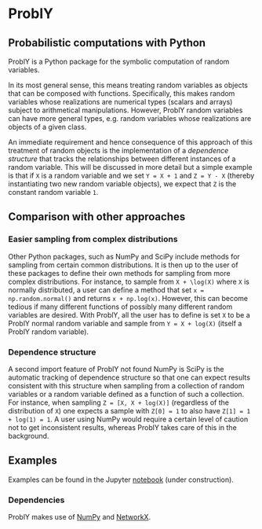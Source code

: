 # ProblY
## Probabilistic computations with Python

ProblY is a Python package for the symbolic computation of random variables.

In its most general sense, this means treating random variables as objects that can be composed with functions. Specifically, this makes random variables whose realizations are numerical types (scalars and arrays) subject to arithmetical manipulations. However, ProblY random variables can have more general types, e.g. random variables whose realizations are objects of a given class.

An immediate requirement and hence consequence of this approach of this treatment of random objects is the implementation of a *dependence structure* that tracks the relationships between different instances of a random variable. This will be discussed in more detail but a simple example is that if `X` is a random variable and we set `Y = X + 1` and `Z = Y - X` (thereby instantiating two new random variable objects), we expect that `Z` is the constant random variable `1`.

## Comparison with other approaches

### Easier sampling from complex distributions

Other Python packages, such as NumPy and SciPy include methods for sampling from certain common distributions. It is then up to the user of these packages to define their own methods for sampling from more complex distributions. For instance, to sample from `X + \log(X)` where `X` is normally distributed, a user can define a method that set `x = np.random.normal()` and returns `x + np.log(x)`. However, this can become tedious if many different functions of possibly many different random variables are desired. With ProblY, all the user has to define is set `X` to be a ProblY normal random variable and sample from
`Y = X + log(X)` (itself a ProblY random variable).

### Dependence structure

A second import feature of ProblY not found NumPy is SciPy is the automatic tracking of dependence structure so that one can expect results consistent with this structure when sampling from a collection of random variables or a random variable defined as a function of such a collection.
For instance, when sampling `Z = [X, X + log(X)]` (regardless of the distribution of `X`) one expects a sample with `Z[0] = 1` to also have `Z[1] = 1 + log(1) = 1`. A user using NumPy would require a certain level of caution not to get inconsistent results, whereas ProblY takes care of this in the background.

## Examples

Examples can be found in the Jupyter [notebook](tour.ipynb) (under construction).

### Dependencies

ProblY makes use of [NumPy](http://www.numpy.org/) and [NetworkX](https://networkx.github.io/).
